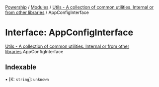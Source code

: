 [Powership](../README.md) / [Modules](../modules.md) / [Utils - A collection of common utilities. Internal or from other libraries](../modules/Utils___A_collection_of_common_utilities__Internal_or_from_other_libraries.md) / AppConfigInterface

# Interface: AppConfigInterface

[Utils - A collection of common utilities. Internal or from other libraries](../modules/Utils___A_collection_of_common_utilities__Internal_or_from_other_libraries.md).AppConfigInterface

## Indexable

▪ [K: `string`]: `unknown`
